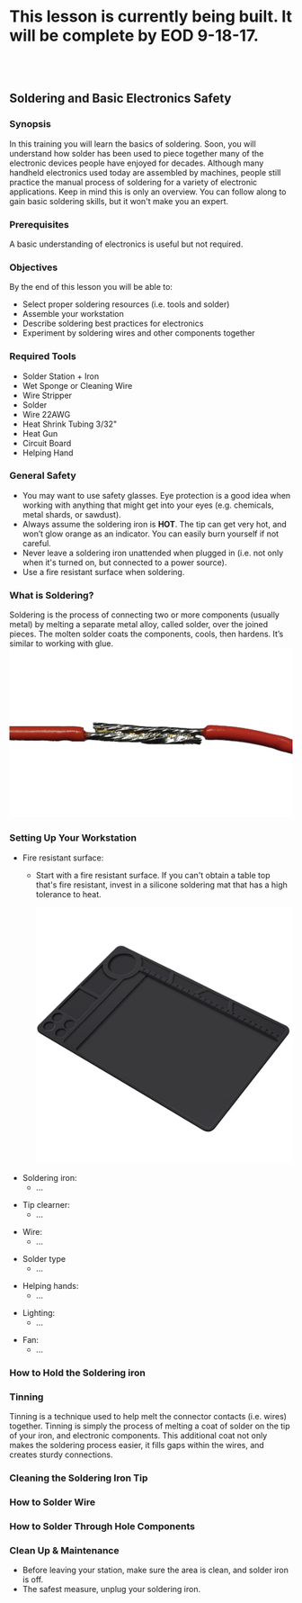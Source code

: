 <h1>This lesson is currently being built. It will be complete by EOD 9-18-17.</h1></br></br>

## Soldering and Basic Electronics Safety

### Synopsis
In this training you will learn the basics of soldering. Soon, you will understand how solder has been used to piece together many of the electronic devices people have enjoyed for decades. Although many handheld electronics used today are assembled by machines, people still practice the manual process of soldering for a variety of electronic applications. Keep in mind this is only an overview. You can follow along to gain basic soldering skills, but it won't make you an expert.

### Prerequisites
A basic understanding of electronics is useful but not required.

### Objectives
By the end of this lesson you will be able to:
* Select proper soldering resources (i.e. tools and solder)
* Assemble your workstation
* Describe soldering best practices for electronics
* Experiment by soldering wires and other components together

### Required Tools
* Solder Station + Iron
* Wet Sponge or Cleaning Wire
* Wire Stripper
* Solder
* Wire 22AWG
* Heat Shrink Tubing 3/32"
* Heat Gun
* Circuit Board
* Helping Hand

<!--
* Heat Shrink Wire Wrap
* Capacitors: 0.1 uF (2), 0.01uF (2)
* Resistors: 600 Ohm (3), 1 Meg Ohm (3), 120 K Ohm (3)
* Circuit Board
* 9v Battery and Clip
* 1 x Light Emitting Diode
-->

### General Safety
* You may want to use safety glasses. Eye protection is a good idea when working with anything that might get into your eyes (e.g. chemicals, metal shards, or sawdust).
* Always assume the soldering iron is __HOT__. The tip can get very hot, and won’t glow orange as an indicator. You can easily burn yourself if not careful.
* Never leave a soldering iron unattended when plugged in (i.e. not only when it's turned on, but connected to a power source).
* Use a fire resistant surface when soldering.

### What is Soldering?
Soldering is the process of connecting two or more components (usually metal) by melting a separate metal alloy, called solder, over the joined pieces. The molten solder coats the components, cools, then hardens. It’s similar to working with glue.
<img src="./images/picture50.jpg" alt="solder" width="" style=""></br>
<!--</br><img src="./images/picture50.jpg" alt="solder" width="250" style="float:left;"></br>-->

### Setting Up Your Workstation
<!-- fire resistant surface  -->
* Fire resistant surface:
  * Start with a fire resistant surface. If you can't obtain a table top that's fire resistant, invest in a silicone soldering mat that has a high tolerance to heat.

    <img src="./images/picture52.jpg" alt="solder" width="" style=""></br>

<!-- soldering iron  -->
* Soldering iron:
  * ...
<!-- sponge or cleaning wire  -->
* Tip clearner:
  * ...
<!-- wire  -->
* Wire:
  * ...
<!-- solder type  -->
* Solder type
  * ...
  <!-- * It’s important to have the right type of solder. Solder comes in a variety of sizes, and chemical makeup. -->
<!-- Let's talk about different types fo solder, and which types you should consider, or avoid -->

<!--Size matters, when it comes to solder. The thickness of the wire and electrical components will determine the thickness of solder needed. But, one good rule of thumb is to use thin solder when working with small components; somewhere in the range of 0.02” to 0.04” (0.5mm to 1mm) in diameter. -->

<!--When first getting started practice joining joints paper clips / wires… -->
<!-- links to demo videos -->


<!-- helping hands  -->
* Helping hands:
  * ...
<!-- lighting  -->
* Lighting:
  * ...
<!-- fan  -->
* Fan:
  * ...


### How to Hold the Soldering iron


### Tinning
Tinning is a technique used to help melt the connector contacts (i.e. wires) together. Tinning is simply the process of melting a coat of solder on the tip of your iron, and electronic components. This additional coat not only makes the soldering process easier, it fills gaps within the wires, and creates sturdy connections.

<!--Here is a video that describes the tinning process.-->
<!-- VIDEO -->

### Cleaning the Soldering Iron Tip

### How to Solder Wire

### How to Solder Through Hole Components


### Clean Up & Maintenance
* Before leaving your station, make sure the area is clean, and solder iron is off.
* The safest measure, unplug your soldering iron.
